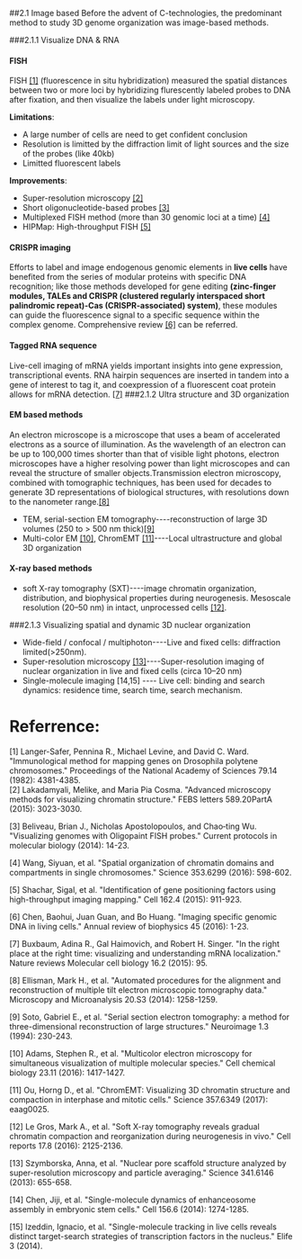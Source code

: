 ##2.1 Image based
Before the advent of C-technologies, the predominant method to study 3D genome organization was image-based methods. 

###2.1.1 Visualize DNA & RNA<a name="1"></a>
#### FISH<a name="11"></a>
FISH [[1]](http://www.pnas.org/content/pnas/79/14/4381.full.pdf) (fluorescence in situ hybridization) measured the spatial distances between two or more loci by hybridizing flurescently labeled probes to DNA after fixation, and then visualize the labels under light microscopy. 

**Limitations**:
- A large number of cells are need to get confident conclusion
- Resolution is limitted by the diffraction limit of light sources and the size of the probes (like 40kb)
- Limitted fluorescent labels

**Improvements**:
- Super-resolution microscopy [[2]](https://www.ncbi.nlm.nih.gov/pubmed/25896023)
- Short oligonucleotide-based probes [[3]](https://www.ncbi.nlm.nih.gov/pmc/articles/PMC3928790/)
- Multiplexed FISH method (more than 30 genomic loci at a time) [[4]](http://science.sciencemag.org/content/353/6299/598)
- HIPMap: High-throughput FISH [[5]](https://doi.org/10.1016/j.cell.2015.07.035)

#### CRISPR imaging<a name="12"></a>
Efforts to label and image endogenous genomic elements in **live cells** have benefited from the series of
modular proteins with specific DNA recognition; like those methods developed for gene editing **(zinc-finger modules, TALEs and CRISPR (clustered regularly interspaced short palindromic repeat)-Cas (CRISPR-associated) system)**, these modules can guide the fluorescence signal to a specific sequence within the complex genome. Comprehensive review [[6]](https://www.annualreviews.org/doi/abs/10.1146/annurev-biophys-062215-010830) can be referred.

#### Tagged RNA sequence<a name="13"></a>
Live-cell imaging of mRNA yields important insights into gene expression, transcriptional events. RNA hairpin sequences are inserted in tandem into a gene of interest to tag it, and coexpression of a fluorescent coat protein allows for mRNA detection. [[7]](https://www.nature.com/articles/nmeth.2305)
###2.1.2 Ultra structure and 3D organization<a name="2"></a>
#### EM based methods<a name="21"></a>
An electron microscope is a microscope that uses a beam of accelerated electrons as a source of illumination. As the wavelength of an electron can be up to 100,000 times shorter than that of visible light photons, electron microscopes have a higher resolving power than light microscopes and can reveal the structure of smaller objects.Transmission electron microscopy, combined with tomographic techniques, has been used for decades to generate 3D representations of biological structures, with resolutions down to the nanometer range.[[8]](https://www.cambridge.org/core/journals/microscopy-and-microanalysis/article/automated-procedures-for-the-alignment-and-reconstruction-of-multiple-tilt-electron-microscopic-tomography-data/ABB22F2BA4FF6E5E3E47109C58C745F0)
- TEM, serial-section EM tomography----reconstruction of large 3D volumes (250 to > 500 nm thick)[[9]](https://www.sciencedirect.com/science/article/pii/S1053811984710081)
- Multi-color EM [[10]](https://www.sciencedirect.com/science/article/pii/S2451945616303579), ChromEMT [[11]](http://science.sciencemag.org/content/357/6349/eaag0025)----Local ultrastructure and global 3D organization

#### X-ray based methods<a name="22"></a>
- soft X-ray tomography (SXT)----image chromatin organization, distribution, and biophysical properties during neurogenesis. Mesoscale resolution (20–50 nm) in intact, unprocessed cells [[12]](https://www.sciencedirect.com/science/article/pii/S2211124716314802?via%3Dihub).

###2.1.3 Visualizing spatial and dynamic 3D nuclear organization<a name="3"></a>
 - Wide-field / confocal / multiphoton----Live and fixed cells: diffraction limited(>250nm).
 - Super-resolution microscopy [[13]](https://www.ncbi.nlm.nih.gov/pubmed/23845946)----Super-resolution imaging of nuclear organization in live and fixed cells (circa 10–20 nm)
 - Single-molecule imaging [14,15] ---- Live cell: binding and search dynamics: residence time, search time, search mechanism.
    
# Referrence:
[1] Langer-Safer, Pennina R., Michael Levine, and David C. Ward. "Immunological method for mapping genes on Drosophila polytene chromosomes." Proceedings of the National Academy of Sciences 79.14 (1982): 4381-4385.<br>
[2] Lakadamyali, Melike, and Maria Pia Cosma. "Advanced microscopy methods for visualizing chromatin structure." FEBS letters 589.20PartA (2015): 3023-3030.<br>

[3] Beliveau, Brian J., Nicholas Apostolopoulos, and Chao‐ting Wu. "Visualizing genomes with Oligopaint FISH probes." Current protocols in molecular biology (2014): 14-23.<br>

[4] Wang, Siyuan, et al. "Spatial organization of chromatin domains and compartments in single chromosomes." Science 353.6299 (2016): 598-602.<br>

[5] Shachar, Sigal, et al. "Identification of gene positioning factors using high-throughput imaging mapping." Cell 162.4 (2015): 911-923.<br>

[6] Chen, Baohui, Juan Guan, and Bo Huang. "Imaging specific genomic DNA in living cells." Annual review of biophysics 45 (2016): 1-23.<br>

[7] Buxbaum, Adina R., Gal Haimovich, and Robert H. Singer. "In the right place at the right time: visualizing and understanding mRNA localization." Nature reviews Molecular cell biology 16.2 (2015): 95.<br>

[8] Ellisman, Mark H., et al. "Automated procedures for the alignment and reconstruction of multiple tilt electron microscopic tomography data." Microscopy and Microanalysis 20.S3 (2014): 1258-1259.<br>

[9] Soto, Gabriel E., et al. "Serial section electron tomography: a method for three-dimensional reconstruction of large structures." Neuroimage 1.3 (1994): 230-243. <br>

[10] Adams, Stephen R., et al. "Multicolor electron microscopy for simultaneous visualization of multiple molecular species." Cell chemical biology 23.11 (2016): 1417-1427.<br>

[11] Ou, Horng D., et al. "ChromEMT: Visualizing 3D chromatin structure and compaction in interphase and mitotic cells." Science 357.6349 (2017): eaag0025.<br>

[12] Le Gros, Mark A., et al. "Soft X-ray tomography reveals gradual chromatin compaction and reorganization during neurogenesis in vivo." Cell reports 17.8 (2016): 2125-2136.<br>

[13] Szymborska, Anna, et al. "Nuclear pore scaffold structure analyzed by super-resolution microscopy and particle averaging." Science 341.6146 (2013): 655-658.<br>

[14] Chen, Jiji, et al. "Single-molecule dynamics of enhanceosome assembly in embryonic stem cells." Cell 156.6 (2014): 1274-1285.<br>

[15] Izeddin, Ignacio, et al. "Single-molecule tracking in live cells reveals distinct target-search strategies of transcription factors in the nucleus." Elife 3 (2014).<br>
